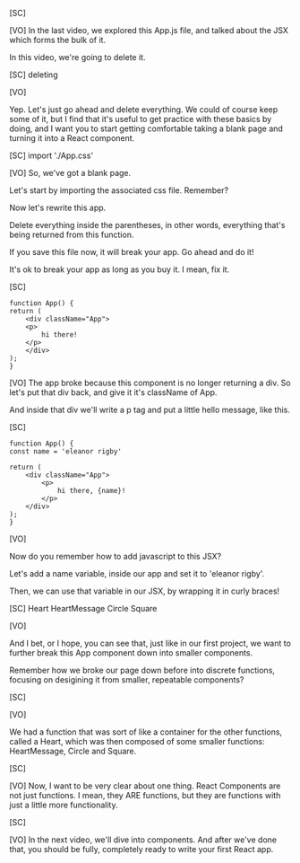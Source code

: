 [SC]

[VO]
In the last video, we explored this App.js file, and talked about the JSX which forms the bulk of it.

In this video, we're going to delete it.

[SC]
deleting

[VO]

Yep. Let's just go ahead and delete everything. We could of course keep some of it, but I find that it's useful to get practice with these basics by doing, and I want you to start getting comfortable taking a blank page and turning it into a React component.

[SC]
import './App.css'

[VO]
So, we've got a blank page.

Let's start by importing the associated css file. Remember?

Now let's rewrite this app.

Delete everything inside the parentheses, in other words, everything that's being returned from this function.

If you save this file now, it will break your app. Go ahead and do it!

It's ok to break your app as long as you buy it. I mean, fix it.

[SC]

    function App() {
    return (
        <div className="App">
        <p>
            hi there!
        </p>
        </div>
    );
    }

[VO]
The app broke because this component is no longer returning a div. So let's put that div back, and give it it's className of App.

And inside that div we'll write a p tag and put a little hello message, like this.

[SC]

    function App() {
    const name = 'eleanor rigby'

    return (
        <div className="App">
            <p>
                hi there, {name}!
            </p>
        </div>
    );
    }

[VO]

Now do you remember how to add javascript to this JSX?

Let's add a name variable, inside our app and set it to 'eleanor rigby'.

Then, we can use that variable in our JSX, by wrapping it in curly braces!

[SC]
Heart
HeartMessage
Circle
Square

[VO]

And I bet, or I hope, you can see that, just like in our first project, we want to further break this App component down into smaller components.

Remember how we broke our page down before into discrete functions, focusing on desigining it from smaller, repeatable components?

[SC]

[VO]

We had a function that was sort of like a container for the other functions, called a Heart, which was then composed of some smaller functions: HeartMessage, Circle and Square.

[SC]

[VO]
Now, I want to be very clear about one thing. React Components are not just functions. I mean, they ARE functions, but they are functions with just a little more functionality.

[SC]

[VO]
In the next video, we'll dive into components. And after we've done that, you should be fully, completely ready to write your first
React app.
